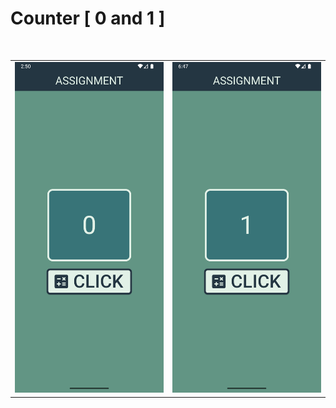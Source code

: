 # Counter [ 0 and 1 ]
<br>
<table>
<tr>
<td><img src="../images/Counter0.png" style="width:280px"></td>
<td><img src="../images/Counter1.png" style="width:280px"></td>
</tr>
</table>